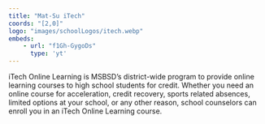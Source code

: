 ```yaml
---
title: "Mat-Su iTech"
coords: "[2,0]"
logo: "images/schoolLogos/itech.webp"
embeds:
    - url: "f1Gh-GygoDs"
      type: 'yt'
---
```


iTech Online Learning is MSBSD’s district-wide program to provide online learning courses to high school students for credit. Whether you need an online course for acceleration, credit recovery, sports related absences, limited options at your school, or any other reason, school counselors can enroll you in an iTech Online Learning course.
